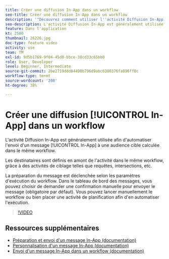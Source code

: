 ```yaml
---
title: Créer une diffusion In-App dans un workflow
seo-title: Créer une diffusion In-App dans un workflow
description: '"Découvrez comment utiliser l''activité Diffusion In-App pour automatiser l''envoi d''un message In-App à une audience cible calculée dans un workflow."'
seo-description: L'activité Diffusion In-App est généralement utilisée afin d'automatiser l'envoi d'un message In-App à une audience cible calculée dans le même workflow.
feature: Dans l'application
kt: 2500
thumbnail: 26226.jpg
doc-type: feature video
activity: use
team: TM
exl-id: 9d5b1769-9f04-45d0-bbce-38cd33c65bb0
role: User, Developer
level: Beginner, Intermediate
source-git-commit: 2be2719ddd84490b796d9abc6300376fa896ff0c
workflow-type: tm+mt
source-wordcount: '208'
ht-degree: 38%

---
```


# Créer une diffusion [!UICONTROL In-App] dans un workflow

L&#39;activité Diffusion In-App est généralement utilisée afin d&#39;automatiser l&#39;envoi d&#39;un message [!UICONTROL In-App] à une audience cible calculée dans le même workflow.

Les destinataires sont définis en amont de l&#39;activité dans le même workflow, grâce à des activités de ciblage telles que requêtes, intersections, etc.

La préparation du message est déclenchée selon les paramètres d&#39;exécution du workflow. Dans le tableau de bord des messages, vous pouvez choisir de demander une confirmation manuelle pour envoyer le message (obligatoire par défaut). Vous pouvez lancer manuellement le workflow ou bien placer une activité de planification afin d&#39;en automatiser l&#39;exécution.

>[!VIDEO](https://video.tv.adobe.com/v/26226?quality=12)

## Ressources supplémentaires

* [Préparation et envoi d&#39;un message In-App (documentation)](https://docs.adobe.com/content/help/en/campaign-standard/using/communication-channels/in-app-messaging/preparing-and-sending-an-in-app-message.html)
* [Personnalisation d&#39;un message In-App (documentation)](https://docs.adobe.com/content/help/en/campaign-standard/using/communication-channels/in-app-messaging/customizing-an-in-app-message.html)
* [Envoi d&#39;un message In-App dans un workflow (documentation)](https://docs.adobe.com/content/help/en/campaign-standard/using/managing-processes-and-data/channel-activities/in-app-delivery.html)
